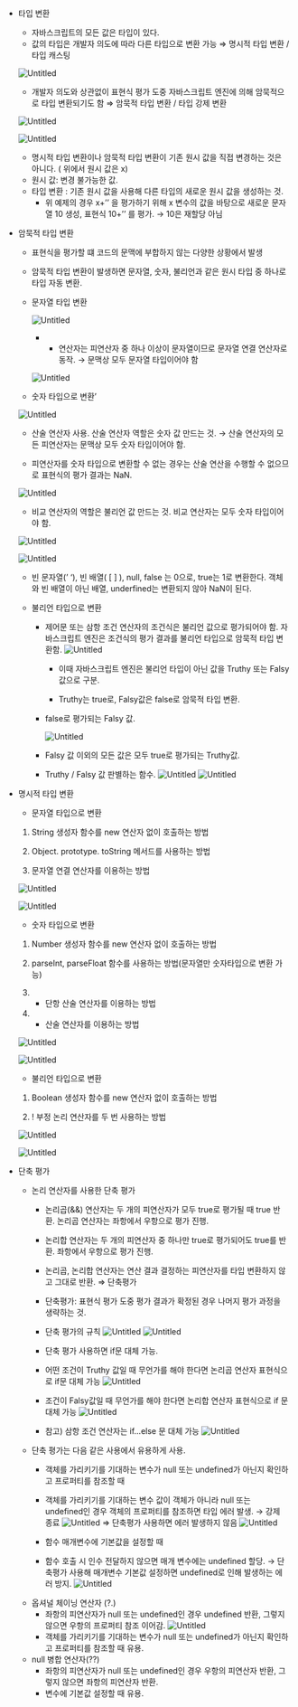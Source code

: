 - 타입 변환

  - 자바스크립트의 모든 값은 타입이 있다.
  - 값의 타입은 개발자 의도에 따라 다른 타입으로 변환 가능 ⇒ 명시적 타입 변환 / 타입 캐스팅

  ![Untitled](https://s3-us-west-2.amazonaws.com/secure.notion-static.com/38372b18-5b96-4d65-be91-e4e9c1beba62/Untitled.png)

  - 개발자 의도와 상관없이 표현식 평가 도중 자바스크립트 엔진에 의해 암묵적으로 타입 변환되기도 함 ⇒ 암묵적 타입 변환 / 타입 강제 변환

  ![Untitled](https://s3-us-west-2.amazonaws.com/secure.notion-static.com/b17d0c6b-310f-459d-b529-b4ddce5aa020/Untitled.png)

  ![Untitled](https://s3-us-west-2.amazonaws.com/secure.notion-static.com/3808e6a2-8abb-4283-957d-7d29c3e1e22b/Untitled.png)

  - 명시적 타입 변환이나 암묵적 타입 변환이 기존 원시 값을 직접 변경하는 것은 아니다. ( 위에서 원시 값은 x)
  - 원시 값: 변경 불가능한 값.
  - 타입 변환 : 기존 원시 값을 사용해 다른 타입의 새로운 원시 값을 생성하는 것.
    - 위 예제의 경우 x+’’ 을 평가하기 위해 x 변수의 값을 바탕으로 새로운 문자열 10 생성, 표현식 10+’’ 를 평가. → 10은 재할당 아님

- 암묵적 타입 변환

  - 표현식을 평가할 떄 코드의 문맥에 부합하지 않는 다양한 상황에서 발생
  - 암묵적 타입 변환이 발생하면 문자열, 숫자, 불리언과 같은 원시 타입 중 하나로 타입 자동 변환.
  - 문자열 타입 변환

    ![Untitled](https://s3-us-west-2.amazonaws.com/secure.notion-static.com/80997347-4ae2-45cc-9885-56ab5c82abbf/Untitled.png)

    - - 연산자는 피연산자 중 하나 이상이 문자열이므로 문자열 연결 연산자로 동작. → 문맥상 모두 문자열 타입이어야 함

    ![Untitled](https://s3-us-west-2.amazonaws.com/secure.notion-static.com/f9cfc7fd-1484-4df1-b703-25bb227db4da/Untitled.png)

  - 숫자 타입으로 변환’

  ![Untitled](https://s3-us-west-2.amazonaws.com/secure.notion-static.com/9a3ac619-4a08-4b9d-be3b-cac65345a8fb/Untitled.png)

  - 산술 연산자 사용. 산술 연산자 역할은 숫자 값 만드는 것. → 산술 연산자의 모든 피연산자는 문맥상 모두 숫자 타입이어야 함.

  - 피연산자를 숫자 타입으로 변환할 수 없는 경우는 산술 연산을 수행할 수 없으므로 표현식의 평가 결과는 NaN.

  ![Untitled](https://s3-us-west-2.amazonaws.com/secure.notion-static.com/0bb3a486-9154-4f58-a20f-d15daf67c65c/Untitled.png)

  - 비교 연산자의 역할은 불리언 값 만드는 것. 비교 연산자는 모두 숫자 타입이어야 함.

  ![Untitled](https://s3-us-west-2.amazonaws.com/secure.notion-static.com/beae5037-81b2-4e21-a210-b65f8b231533/Untitled.png)

  ![Untitled](https://s3-us-west-2.amazonaws.com/secure.notion-static.com/79c35124-2da8-4505-afb6-32164e59ea4f/Untitled.png)

  - 빈 문자열(’ ‘), 빈 배열( [ ] ), null, false 는 0으로, true는 1로 변환한다. 객체와 빈 배열이 아닌 배열, underfined는 변환되지 않아 NaN이 된다.

  - 불리언 타입으로 변환
    - 제어문 또는 삼항 조건 연산자의 조건식은 불리언 값으로 평가되어야 함. 자바스크립트 엔진은 조건식의 평가 결과를 불리언 타입으로 암묵적 타입 변환함.
      ![Untitled](https://s3-us-west-2.amazonaws.com/secure.notion-static.com/0a17f220-002a-4380-8e7c-41fd2429980f/Untitled.png)
      - 이때 자바스크립트 엔진은 불리언 타입이 아닌 값을 Truthy 또는 Falsy 값으로 구분.

      - Truthy는 true로, Falsy값은 false로 암묵적 타입 변환.
    - false로 평가되는 Falsy 값.

      ![Untitled](https://s3-us-west-2.amazonaws.com/secure.notion-static.com/7192aef3-4f3f-4ed9-b278-ea28275ade0f/Untitled.png)

    - Falsy 값 이외의 모든 값은 모두 true로 평가되는 Truthy값.
    - Truthy / Falsy 값 판별하는 함수.
      ![Untitled](https://s3-us-west-2.amazonaws.com/secure.notion-static.com/cbaa0548-70b6-4027-8b9b-01eda6a76d96/Untitled.png)
      ![Untitled](https://s3-us-west-2.amazonaws.com/secure.notion-static.com/c84b3b65-42dd-4399-992c-7cf308f9a7dc/Untitled.png)

- 명시적 타입 변환

  - 문자열 타입으로 변환

  1. String 생성자 함수를 new 연산자 없이 호출하는 방법

  2. Object. prototype. toString 메서드를 사용하는 방법

  3. 문자열 연결 연산자를 이용하는 방법

  ![Untitled](https://s3-us-west-2.amazonaws.com/secure.notion-static.com/2afb4bc0-b871-4276-9db8-c56adf1f97d2/Untitled.png)

  ![Untitled](https://s3-us-west-2.amazonaws.com/secure.notion-static.com/3b8b093a-090c-44c3-bfdb-cfa4f0223c44/Untitled.png)

  - 숫자 타입으로 변환

  1. Number 생성자 함수를 new 연산자 없이 호출하는 방법

  2. parseInt, parseFloat 함수를 사용하는 방법(문자열만 숫자타입으로 변환 가능)

  3. - 단항 산술 연산자를 이용하는 방법

  4. - 산술 연산자를 이용하는 방법

  ![Untitled](https://s3-us-west-2.amazonaws.com/secure.notion-static.com/71cb100b-8a58-48ab-ba52-3dad9a6f151e/Untitled.png)

  ![Untitled](https://s3-us-west-2.amazonaws.com/secure.notion-static.com/7f6d6530-a064-4582-9845-58bbbb5bc606/Untitled.png)

  - 불리언 타입으로 변환

  1. Boolean 생성자 함수를 new 연산자 없이 호출하는 방법

  2. ! 부정 논리 연산자를 두 번 사용하는 방법

  ![Untitled](https://s3-us-west-2.amazonaws.com/secure.notion-static.com/b9d19edf-c088-4cca-b192-29a584e7ce21/Untitled.png)

  ![Untitled](https://s3-us-west-2.amazonaws.com/secure.notion-static.com/52eef0c6-d886-4e2d-a0ed-7978357fc5d1/Untitled.png)

- 단축 평가
  - 논리 연산자를 사용한 단축 평가
    - 논리곱(&&) 연산자는 두 개의 피연산자가 모두 true로 평가될 때 true 반환. 논리곱 연산자는 좌항에서 우항으로 평가 진행.
    - 논리합 연산자는 두 개의 피연산자 중 하나만 true로 평가되어도 true를 반환. 좌항에서 우항으로 평가 진행.
    - 논리곱, 논리합 연산자는 연산 결과 결정하는 피연산자를 타입 변환하지 않고 그대로 반환. ⇒ 단축평가
    - 단축평가: 표현식 평가 도중 평가 결과가 확정된 경우 나머지 평가 과정을 생략하는 것.
    - 단축 평가의 규칙
    ![Untitled](https://s3-us-west-2.amazonaws.com/secure.notion-static.com/0d99eba5-bc0a-4bef-8f77-db519fd1b5e5/Untitled.png)
    ![Untitled](https://s3-us-west-2.amazonaws.com/secure.notion-static.com/4e163e7f-2911-4730-abc6-d67c1a931329/Untitled.png)
    - 단축 평가 사용하면 if문 대체 가능.

    - 어떤 조건이 Truthy 값일 때 무언가를 해야 한다면 논리곱 연산자 표현식으로 if문 대체 가능
    ![Untitled](https://s3-us-west-2.amazonaws.com/secure.notion-static.com/c6625907-5938-4d3e-834f-d76de1aa72b2/Untitled.png)
    - 조건이 Falsy값일 때 무언가를 해야 한다면 논리합 연산자 표현식으로 if 문 대체 가능
    ![Untitled](https://s3-us-west-2.amazonaws.com/secure.notion-static.com/cc1a1592-72a2-4e0f-9646-ff66e6a69649/Untitled.png)
    - 참고) 삼항 조건 연산자는 if…else 문 대체 가능
    ![Untitled](https://s3-us-west-2.amazonaws.com/secure.notion-static.com/49af337d-0c56-4190-8e27-9c9419d04e3e/Untitled.png)
  - 단축 평가는 다음 같은 사용에서 유용하게 사용.
    - 객체를 가리키기를 기대하는 변수가 null 또는 undefined가 아닌지 확인하고 프로퍼티를 참조할 때

    - 객체를 가리키기를 기대하는 변수 값이 객체가 아니라 null 또는 undefined인 경우 객체의 프로퍼티를 참조하면 타입 에러 발생. → 강제 종료
    ![Untitled](https://s3-us-west-2.amazonaws.com/secure.notion-static.com/48d67df1-5c04-4075-9f48-fdda4efa5efd/Untitled.png)
    ⇒ 단축평가 사용하면 에러 발생하지 않음
    ![Untitled](https://s3-us-west-2.amazonaws.com/secure.notion-static.com/c9fb7b45-a8a6-4155-95aa-ace9576bc554/Untitled.png)
    - 함수 매개변수에 기본값을 설정할 때

    - 함수 호출 시 인수 전달하지 않으면 매개 변수에는 undefined 할당. → 단축평가 사용해 매개변수 기본값 설정하면 undefined로 인해 발생하는 에러 방지.
    ![Untitled](https://s3-us-west-2.amazonaws.com/secure.notion-static.com/8d073ae8-c14d-437a-9478-7e07772bbd1b/Untitled.png)
  - 옵셔널 체이닝 연산자 (?.)
    - 좌항의 피연산자가 null 또는 undefined인 경우 undefined 반환, 그렇지 않으면 우항의 프로퍼티 참조 이어감.
    ![Untitled](https://s3-us-west-2.amazonaws.com/secure.notion-static.com/477a42df-a29c-40db-a270-20109dc23d12/Untitled.png)
    - 객체를 가리키기를 기대하는 변수가 null 또는 undefined가 아닌지 확인하고 프로퍼티를 참조할 때 유용.
  - null 병합 연산자(??)
    - 좌항의 피연산자가 null 또는 undefined인 경우 우항의 피연산자 반환, 그렇지 않으면 좌항의 피연산자 반환.
    - 변수에 기본값 설정할 때 유용.
